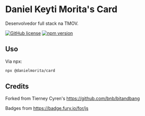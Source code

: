 # Daniel Keyti Morita's Card

Desenvolvedor full stack na TMOV.

[![GitHub license](https://img.shields.io/badge/license-MIT-blue.svg)](https://github.com/danieldkm/danielmorita-card/blob/master/LICENSE) 
[![npm version](https://badge.fury.io/js/@danielmorita%2Fcard.svg)](https://www.npmjs.com/package/@danielmorita/card)

## Uso

Via npx:

```bash
npx @danielmorita/card
```

## Credits

Forked from Tierney Cyren's https://github.com/bnb/bitandbang

Badges from <https://badge.fury.io/for/js>
